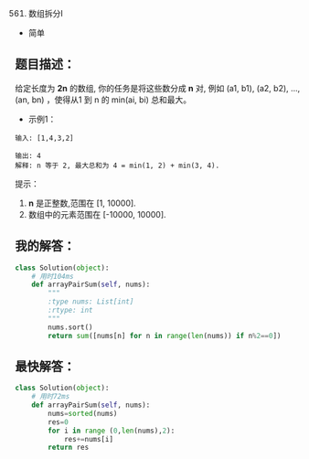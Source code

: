 561. 数组拆分I

- 简单

## 题目描述：
给定长度为 **2n** 的数组, 你的任务是将这些数分成 **n** 对, 例如 (a1, b1), (a2, b2), ..., (an, bn) ，使得从1 到 n 的 min(ai, bi) 总和最大。

- 示例1：

```
输入: [1,4,3,2]

输出: 4
解释: n 等于 2, 最大总和为 4 = min(1, 2) + min(3, 4).
```

提示：
1. **n** 是正整数,范围在 [1, 10000].
2. 数组中的元素范围在 [-10000, 10000].


## 我的解答：
``` python
class Solution(object):
    # 用时104ms
    def arrayPairSum(self, nums):
        """
        :type nums: List[int]
        :rtype: int
        """
        nums.sort()
        return sum([nums[n] for n in range(len(nums)) if n%2==0])
```

## 最快解答：
``` python
class Solution(object):
    # 用时72ms
    def arrayPairSum(self, nums):
        nums=sorted(nums)
        res=0
        for i in range (0,len(nums),2):
            res+=nums[i]
        return res
```
